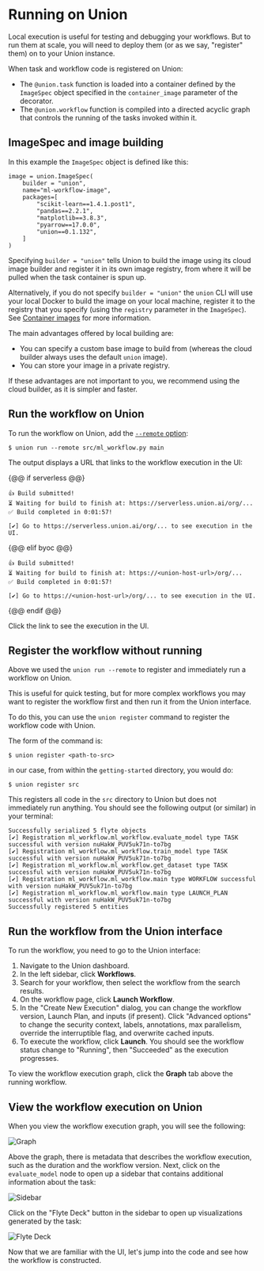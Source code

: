 # Running on Union

Local execution is useful for testing and debugging your workflows.
But to run them at scale, you will need to deploy them (or as we say, "register" them) on to your Union instance.

When task and workflow code is registered on Union:

* The `@union.task` function is loaded into a container defined by the `ImageSpec` object specified in the `container_image` parameter of the decorator.
* The `@union.workflow` function is compiled into a directed acyclic graph that controls the running of the tasks invoked within it.

## ImageSpec and image building

In this example the `ImageSpec` object is defined like this:

```{code-block} python
image = union.ImageSpec(
    builder = "union",
    name="ml-workflow-image",
    packages=[
        "scikit-learn==1.4.1.post1",
        "pandas==2.2.1",
        "matplotlib==3.8.3",
        "pyarrow==17.0.0",
        "union==0.1.132",
    ]
)
```

Specifying `builder = "union"` tells Union to build the image using its cloud image builder and register it in its own image registry,
from where it will be pulled when the task container is spun up.

Alternatively, if you do not specify `builder = "union"` the `union` CLI will use your local Docker to build the image on your local machine,
register it to the registry that you specify (using the `registry` parameter in the `ImageSpec`).
See [Container images](../development-cycle/container-images.md) for more information.

The main advantages offered by local building are:

* You can specify a custom base image to build from (whereas the cloud builder always uses the default `union` image).
* You can store your image in a private registry.

If these advantages are not important to you, we recommend using the cloud builder, as it is simpler and faster.


## Run the workflow on Union

To run the workflow on Union, add the [`--remote` option](../../api-reference/union-cli.md#union-cli-commands):

```{code-block} shell
$ union run --remote src/ml_workflow.py main
```

The output displays a URL that links to the workflow execution in the UI:

{@@ if serverless @@}

```{code-block} shell
👍 Build submitted!
⏳ Waiting for build to finish at: https://serverless.union.ai/org/...
✅ Build completed in 0:01:57!

[✔] Go to https://serverless.union.ai/org/... to see execution in the UI.
```

{@@ elif byoc @@}

```{code-block} shell
👍 Build submitted!
⏳ Waiting for build to finish at: https://<union-host-url>/org/...
✅ Build completed in 0:01:57!

[✔] Go to https://<union-host-url>/org/... to see execution in the UI.
```

{@@ endif @@}

Click the link to see the execution in the UI.

## Register the workflow without running

Above we used the `union run --remote` to register and immediately run a workflow on Union.

This is useful for quick testing, but for more complex workflows you may want to register the workflow first and then run it from the Union interface.

To do this, you can use the `union register` command to register the workflow code with Union.

The form of the command is:

```{code-block} shell
$ union register <path-to-src>
```

in our case, from within the `getting-started` directory, you would do:

```{code-block} shell
$ union register src
```

This registers all code in the `src` directory to Union but does not immediately run anything.
You should see the following output (or similar) in your terminal:

```{code-block} shell
Successfully serialized 5 flyte objects
[✔] Registration ml_workflow.ml_workflow.evaluate_model type TASK successful with version nuHakW_PUV5uk71n-to7bg
[✔] Registration ml_workflow.ml_workflow.train_model type TASK successful with version nuHakW_PUV5uk71n-to7bg
[✔] Registration ml_workflow.ml_workflow.get_dataset type TASK successful with version nuHakW_PUV5uk71n-to7bg
[✔] Registration ml_workflow.ml_workflow.main type WORKFLOW successful with version nuHakW_PUV5uk71n-to7bg
[✔] Registration ml_workflow.ml_workflow.main type LAUNCH_PLAN successful with version nuHakW_PUV5uk71n-to7bg
Successfully registered 5 entities
```


## Run the workflow from the Union interface

To run the workflow, you need to go to the Union interface:

1. Navigate to the Union dashboard.
2. In the left sidebar, click **Workflows**.
3. Search for your workflow, then select the workflow from the search results.
4. On the workflow page, click **Launch Workflow**.
5. In the "Create New Execution" dialog, you can change the workflow version, Launch Plan, and inputs (if present). Click "Advanced options" to change the security context, labels, annotations, max parallelism, override the interruptible flag, and overwrite cached inputs.
6. To execute the workflow, click **Launch**. You should see the workflow status change to "Running", then "Succeeded" as the execution progresses.

To view the workflow execution graph, click the **Graph** tab above the running workflow.


## View the workflow execution on Union

When you view the workflow execution graph, you will see the following:

![Graph](/_static/images/user-guide/first-workflow/running-the-workflow/graph.png)

Above the graph, there is metadata that describes the workflow execution, such as the
duration and the workflow version. Next, click on the `evaluate_model` node to open up a
sidebar that contains additional information about the task:

![Sidebar](/_static/images//user-guide/first-workflow/running-the-workflow/sidebar.png)

Click on the "Flyte Deck" button in the sidebar to open up visualizations generated
by the task:

![Flyte Deck](/_static/images//user-guide/first-workflow/running-the-workflow/flyte-deck.png)

Now that we are familiar with the UI, let's jump into the code and see how the
workflow is constructed.
